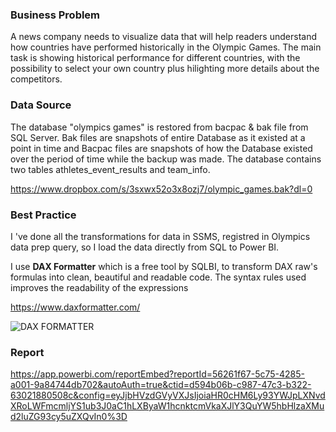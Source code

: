 ### Business Problem

A news company needs to visualize data that will help readers understand how countries have performed historically in the Olympic Games. The main task is showing historical performance for different countries, with the possibility to select your own country plus hilighting more details about the competitors.

### Data Source 

The database "olympics games" is restored from bacpac & bak file from SQL Server. Bak files are snapshots of entire Database as it existed at a point in time and Bacpac files are snapshots of how the Database existed over the period of time while the backup was made. The database contains two tables athletes_event_results and team_info.

https://www.dropbox.com/s/3sxwx52o3x8ozj7/olympic_games.bak?dl=0


### Best Practice 
I 've done all the transformations for data in SSMS, registred in Olympics data prep query, so I load the data directly from SQL to Power BI.

I use __DAX Formatter__ which is a free tool by SQLBI, to transform DAX raw's formulas into clean, beautiful and readable code. The syntax rules used improves the readability of the expressions

https://www.daxformatter.com/

![DAX FORMATTER](https://user-images.githubusercontent.com/26963240/146204386-9c2baed9-3df5-42c1-999c-2062380148b7.png)


### Report
https://app.powerbi.com/reportEmbed?reportId=56261f67-5c75-4285-a001-9a84744db702&autoAuth=true&ctid=d594b06b-c987-47c3-b322-63021880508c&config=eyJjbHVzdGVyVXJsIjoiaHR0cHM6Ly93YWJpLXNvdXRoLWFmcmljYS1ub3J0aC1hLXByaW1hcnktcmVkaXJlY3QuYW5hbHlzaXMud2luZG93cy5uZXQvIn0%3D
